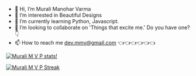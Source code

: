 - 👋 Hi, I’m Murali Manohar Varma
- 👀 I’m interested in Beautiful Designs
- 🌱 I’m currently learning Python, Javascript.
- 💞️ I’m looking to collaborate on 'Things that excite me.' Do you have one? 👇
- 📫 How to reach me        dev.mmv@gmail.com                   👈👈👈👈👈👈

[![Murali M V P stats!](https://github-readme-stats.vercel.app/api?username=mmv-dev&show_icons=True&theme=radical)](https://github.com/mmv-dev) 


[![Murali M V P Streak](https://github-readme-streak-stats.herokuapp.com?user=mmv-dev&theme=nightowl)](https://git.io/streak-stats)

<!---
mmv-dev/mmv-dev is a ✨ special ✨ repository because its `README.md` (this file) appears on your GitHub profile.
You can click the Preview link to take a look at your changes.
--->
